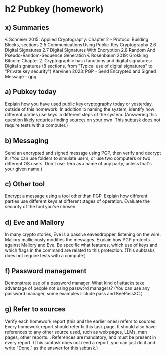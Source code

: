 # h2 Pubkey (homework)

## x) Summaries

€ Schneier 2015: Applied Cryptography: Chapter 2 - Protocol Building Blocks, sections
2.5 Communications Using Public-Key Cryptography
2.6 Digital Signatures
2.7 Digital Signatures With Encryption
2.8 Random And Pseudo-Random-Sequence Generation
€ Rosenbaum 2019: Grokking Bitcoin:
Chapter 2. Cryptographic hash functions and digital signatures:
Digital signatures (8 sections, from "Typical use of digital signatures" to "Private key security")
Karvinen 2023: PGP - Send Encrypted and Signed Message - gpg

## a) Pubkey today 
  Explain how you have used public key cryptography today or yesterday, outside of this homework. 
In addition to naming the system, identify how different parties use keys in different steps of the system. 
  (Answering this question likely requries finding sources on your own. This subtask does not require tests with a computer.)
  
## b) Messaging 
  Send an encrypted and signed message using PGP, then verify and decrypt it. (You can use folders to simulate users, or use two computers or two different OS users. 
  Don't use Tero as a name of any party, unless that's your given name.)
  
## c) Other tool 
  Encrypt a message using a tool other than PGP. Explain how different parties use different keys at different stages of operation. Evaluate the security of the tool you've chosen.
  
## d) Eve and Mallory
  In many crypto stories, Eve is a passive eavesdropper, listening on the wire. Mallory malliciously modifies the messages. 
  Explain how PGP protects against Mallory and Eve. Be specific what features, which use of keys and which flags in the command are related to this protection. (This subtasks does not require tests with a computer)

## f) Password management
Demonstrate use of a password manager. What kind of attacks take advantage of people not using password managers? (You can use any password manager, some examples include pass and KeePassXC.)

## g) Refer to sources 
Verify each homework report (this and the earlier ones) refers to sources. Every homework report should refer to this task page. It should also have references to any other source used, such as web pages, LLMs, man pages, other reports... References are mandatory, and must be present in every report. (This subtask does not need a report, you can just do it and write "Done." as the answer for this subtask.)
